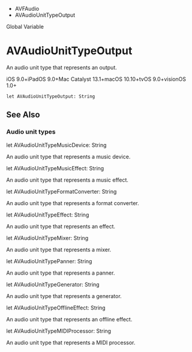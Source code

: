 

- AVFAudio
-  AVAudioUnitTypeOutput 

Global Variable

# AVAudioUnitTypeOutput

An audio unit type that represents an output.

iOS 9.0+iPadOS 9.0+Mac Catalyst 13.1+macOS 10.10+tvOS 9.0+visionOS 1.0+

``` source
let AVAudioUnitTypeOutput: String
```

## See Also

### Audio unit types

let AVAudioUnitTypeMusicDevice: String

An audio unit type that represents a music device.

let AVAudioUnitTypeMusicEffect: String

An audio unit type that represents a music effect.

let AVAudioUnitTypeFormatConverter: String

An audio unit type that represents a format converter.

let AVAudioUnitTypeEffect: String

An audio unit type that represents an effect.

let AVAudioUnitTypeMixer: String

An audio unit type that represents a mixer.

let AVAudioUnitTypePanner: String

An audio unit type that represents a panner.

let AVAudioUnitTypeGenerator: String

An audio unit type that represents a generator.

let AVAudioUnitTypeOfflineEffect: String

An audio unit type that represents an offline effect.

let AVAudioUnitTypeMIDIProcessor: String

An audio unit type that represents a MIDI processor.

